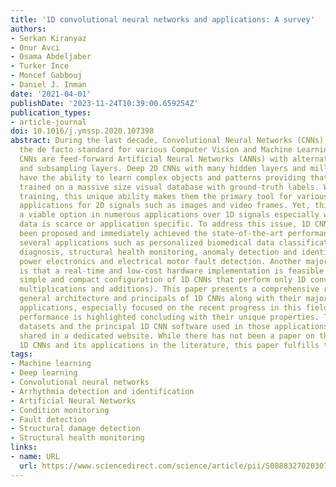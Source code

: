 ```yaml
---
title: '1D convolutional neural networks and applications: A survey'
authors:
- Serkan Kiranyaz
- Onur Avci
- Osama Abdeljaber
- Turker Ince
- Moncef Gabbouj
- Daniel J. Inman
date: '2021-04-01'
publishDate: '2023-11-24T10:39:00.659254Z'
publication_types:
- article-journal
doi: 10.1016/j.ymssp.2020.107398
abstract: During the last decade, Convolutional Neural Networks (CNNs) have become
  the de facto standard for various Computer Vision and Machine Learning operations.
  CNNs are feed-forward Artificial Neural Networks (ANNs) with alternating convolutional
  and subsampling layers. Deep 2D CNNs with many hidden layers and millions of parameters
  have the ability to learn complex objects and patterns providing that they can be
  trained on a massive size visual database with ground-truth labels. With a proper
  training, this unique ability makes them the primary tool for various engineering
  applications for 2D signals such as images and video frames. Yet, this may not be
  a viable option in numerous applications over 1D signals especially when the training
  data is scarce or application specific. To address this issue, 1D CNNs have recently
  been proposed and immediately achieved the state-of-the-art performance levels in
  several applications such as personalized biomedical data classification and early
  diagnosis, structural health monitoring, anomaly detection and identification in
  power electronics and electrical motor fault detection. Another major advantage
  is that a real-time and low-cost hardware implementation is feasible due to the
  simple and compact configuration of 1D CNNs that perform only 1D convolutions (scalar
  multiplications and additions). This paper presents a comprehensive review of the
  general architecture and principals of 1D CNNs along with their major engineering
  applications, especially focused on the recent progress in this field. Their state-of-the-art
  performance is highlighted concluding with their unique properties. The benchmark
  datasets and the principal 1D CNN software used in those applications are also publicly
  shared in a dedicated website. While there has not been a paper on the review of
  1D CNNs and its applications in the literature, this paper fulfills this gap.
tags:
- Machine learning
- Deep learning
- Convolutional neural networks
- Arrhythmia detection and identification
- Artificial Neural Networks
- Condition monitoring
- Fault detection
- Structural damage detection
- Structural health monitoring
links:
- name: URL
  url: https://www.sciencedirect.com/science/article/pii/S0888327020307846
---
```

